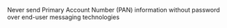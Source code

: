 Never send Primary Account Number (PAN) information without password over end-user messaging technologies